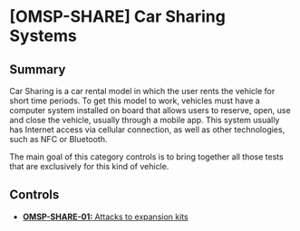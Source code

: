 # [OMSP-SHARE] Car Sharing Systems
## Summary
Car Sharing is a car rental model in which the user rents the vehicle for short time periods. To get this model to work, vehicles must have a computer system installed on board that allows users to reserve, open, use and close the vehicle, usually through a mobile app. This system usually has Internet access via cellular connection, as well as other technologies, such as NFC or Bluetooth.

The main goal of this category controls is to bring together all those tests that are exclusively for this kind of vehicle. 

## Controls

* [**OMSP-SHARE-01:** Attacks to expansion kits](./OMSP-SHARE-01.md)
